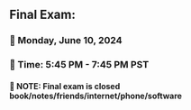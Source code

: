 ## Final Exam:

### &#x1F34E; Monday, June 10, 2024 

### &#x1F34E; Time: 5:45 PM - 7:45 PM PST

#### &#x1F34E; NOTE: Final exam is closed book/notes/friends/internet/phone/software
